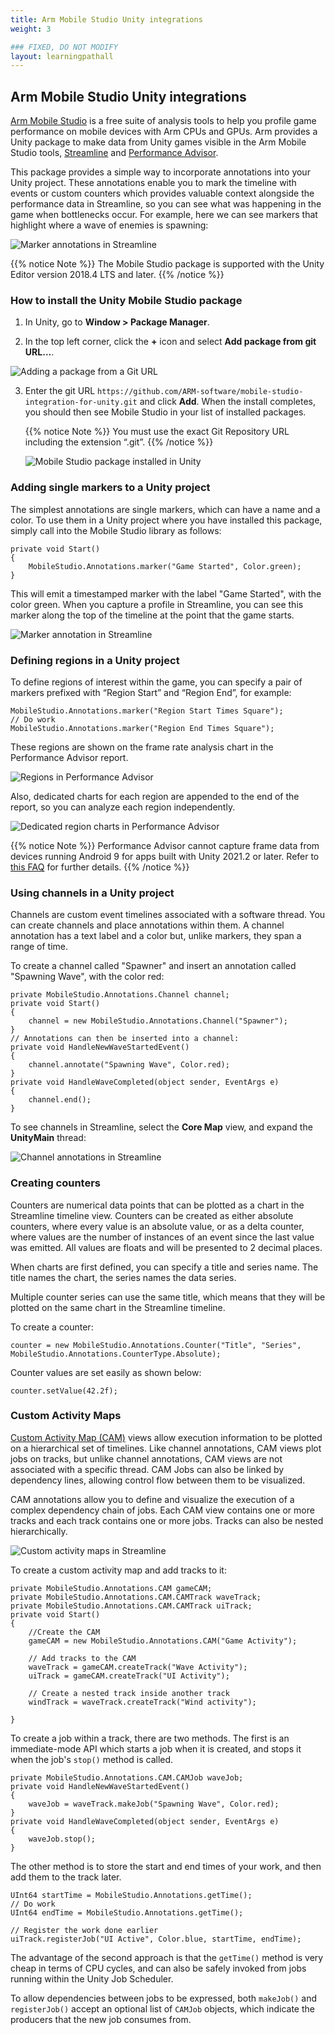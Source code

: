```yaml
---
title: Arm Mobile Studio Unity integrations
weight: 3

### FIXED, DO NOT MODIFY
layout: learningpathall
---
```


## Arm Mobile Studio Unity integrations

[Arm Mobile Studio](https://developer.arm.com/Tools%20and%20Software/Arm%20Mobile%20Studio) is a free suite of analysis tools to help you profile game performance on mobile devices with Arm CPUs and GPUs. Arm provides a Unity package to make data from Unity games visible in the Arm Mobile Studio tools, [Streamline](https://developer.arm.com/Tools%20and%20Software/Streamline%20Performance%20Analyzer) and [Performance Advisor](https://developer.arm.com/Tools%20and%20Software/Performance%20Advisor).

This package provides a simple way to incorporate annotations into your Unity project. These annotations enable you to mark the timeline with events or custom counters which provides valuable context alongside the performance data in Streamline, so you can see what was happening in the game when bottlenecks occur. For example, here we can see markers that highlight where a wave of enemies is spawning:

![Marker annotations in Streamline](sl_annotation.png "Figure 1. Marker annotations in Streamline")

{{% notice Note %}}
The Mobile Studio package is supported with the Unity Editor version 2018.4 LTS and later.
{{% /notice %}}

### How to install the Unity Mobile Studio package

1. In Unity, go to **Window > Package Manager**.

2. In the top left corner, click the **+** icon and select **Add package from git URL…**.

![Adding a package from a Git URL](unity_add_package_from_git_url.png "Figure 2. Adding a package from a Git URL")

3. Enter the git URL `https://github.com/ARM-software/mobile-studio-integration-for-unity.git` and click **Add**. When the install completes, you should then see Mobile Studio in your list of installed packages.

    {{% notice Note %}}
    You must use the exact Git Repository URL including the extension “.git”.
    {{% /notice %}}

    ![Mobile Studio package installed in Unity](unity_mobile_studio_package.png "Figure 3. Mobile Studio package installed in Unity")

### Adding single markers to a Unity project

The simplest annotations are single markers, which can have a name and a color. To use them in a Unity project where you have installed this package, simply call into the Mobile Studio library as follows:

```console
private void Start()
{
    MobileStudio.Annotations.marker("Game Started", Color.green);
}
```

This will emit a timestamped marker with the label "Game Started", with the color green. When you capture a profile in Streamline, you can see this marker along the top of the timeline at the point that the game starts.

![Marker annotation in Streamline](sl_marker.png "Figure 4. Marker annotation in Streamline")

### Defining regions in a Unity project

To define regions of interest within the game, you can specify a pair of markers prefixed with “Region Start” and “Region End”, for example:

```console
MobileStudio.Annotations.marker("Region Start Times Square");
// Do work
MobileStudio.Annotations.marker("Region End Times Square");
```

These regions are shown on the frame rate analysis chart in the Performance Advisor report. 

![Regions in Performance Advisor](pa_frame_rate_regions.png "Figure 5. Regions in Performance Advisor")

Also, dedicated charts for each region are appended to the end of the report, so you can analyze each region independently.

![Dedicated region charts in Performance Advisor](pa_dedicated_region_charts.png "Figure 6. Dedicated region charts in Performance Advisor")

{{% notice Note %}}
Performance Advisor cannot capture frame data from devices running Android 9 for apps built with Unity 2021.2 or later. Refer to [this FAQ](https://developer.arm.com/documentation/102718/0102/Performance-Advisor-fails-to-capture-frame-data-from-Unity-applications-on-Android-9) for further details.
{{% /notice %}}

### Using channels in a Unity project

Channels are custom event timelines associated with a software thread. You can create channels and place annotations within them. A channel annotation has a text label and a color but, unlike markers, they span a range of time.

To create a channel called "Spawner" and insert an annotation called "Spawning Wave", with the color red:

```console
private MobileStudio.Annotations.Channel channel;
private void Start()
{
    channel = new MobileStudio.Annotations.Channel("Spawner");
}
// Annotations can then be inserted into a channel:
private void HandleNewWaveStartedEvent()
{
    channel.annotate("Spawning Wave", Color.red);
}
private void HandleWaveCompleted(object sender, EventArgs e)
{
    channel.end();
}
```

To see channels in Streamline, select the **Core Map** view, and expand the **UnityMain** thread:

![Channel annotations in Streamline](sl_channel.png "Figure 7. Channel annotations in Streamline")

### Creating counters

Counters are numerical data points that can be plotted as a chart in the Streamline timeline view. Counters can be created as either absolute counters, where every value is an absolute value, or as a delta counter, where values are the number of instances of an event since the last value was emitted. All values are floats and will be presented to 2 decimal places.

When charts are first defined, you can specify a title and series name. The title names the chart, the series names the data series.

Multiple counter series can use the same title, which means that they will be plotted on the same chart in the Streamline timeline.

To create a counter:

```console
counter = new MobileStudio.Annotations.Counter("Title", "Series", MobileStudio.Annotations.CounterType.Absolute);
```

Counter values are set easily as shown below:

```console
counter.setValue(42.2f);
```

### Custom Activity Maps

[Custom Activity Map (CAM)](https://developer.arm.com/documentation/101816/0806/Annotate-your-code/User-space-annotations/Custom-Activity-Map-annotations) views allow execution information to be plotted on a hierarchical set of timelines. Like channel annotations, CAM views plot jobs on tracks, but unlike channel annotations, CAM views are not associated with a specific thread. CAM Jobs can also be linked by dependency lines, allowing control flow between them to be visualized.

CAM annotations allow you to define and visualize the execution of a complex dependency chain of jobs. Each CAM view contains one or more tracks and each track contains one or more jobs. Tracks can also be nested hierarchically.

![Custom activity maps in Streamline](sl_cam.png "Figure 8. Custom activity maps in Streamline")

To create a custom activity map and add tracks to it:

```console
private MobileStudio.Annotations.CAM gameCAM;
private MobileStudio.Annotations.CAM.CAMTrack waveTrack;
private MobileStudio.Annotations.CAM.CAMTrack uiTrack; 
private void Start()
{ 
    //Create the CAM
    gameCAM = new MobileStudio.Annotations.CAM("Game Activity");

    // Add tracks to the CAM
    waveTrack = gameCAM.createTrack("Wave Activity");
    uiTrack = gameCAM.createTrack("UI Activity");

    // Create a nested track inside another track
    windTrack = waveTrack.createTrack("Wind activity");

}
```

To create a job within a track, there are two methods. The first is an immediate-mode API which starts a job when it is created, and stops it when the job's `stop()` method is called.

```console
private MobileStudio.Annotations.CAM.CAMJob waveJob;
private void HandleNewWaveStartedEvent()
{
    waveJob = waveTrack.makeJob("Spawning Wave", Color.red);
}
private void HandleWaveCompleted(object sender, EventArgs e)
{
    waveJob.stop();
}
```

The other method is to store the start and end times of your work, and then add them to the track later.

```console
UInt64 startTime = MobileStudio.Annotations.getTime();
// Do work
UInt64 endTime = MobileStudio.Annotations.getTime();

// Register the work done earlier
uiTrack.registerJob("UI Active", Color.blue, startTime, endTime);
```

The advantage of the second approach is that the `getTime()` method is very cheap in terms of CPU cycles, and can also be safely invoked from jobs running within the Unity Job Scheduler.

To allow dependencies between jobs to be expressed, both `makeJob()` and `registerJob()` accept an optional list of `CAMJob` objects, which indicate the producers that the new job consumes from.
